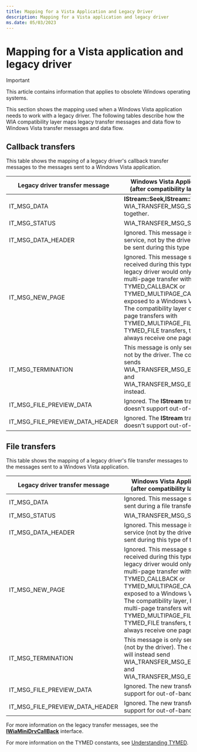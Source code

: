 ```yaml
---
title: Mapping for a Vista Application and Legacy Driver
description: Mapping for a Vista application and legacy driver
ms.date: 05/03/2023
---
```


# Mapping for a Vista application and legacy driver

> [!IMPORTANT]
> This article contains information that applies to obsolete Windows operating systems.

This section shows the mapping used when a Windows Vista application needs to work with a legacy driver. The following tables describe how the WIA compatibility layer maps legacy transfer messages and data flow to Windows Vista transfer messages and data flow.

## Callback transfers

This table shows the mapping of a legacy driver's callback transfer messages to the messages sent to a Windows Vista application.

| Legacy driver transfer message | Windows Vista Application message (after compatibility layer conversion) |
|--|--|
| IT_MSG_DATA | **IStream::Seek,IStream::Write**, and WIA_TRANSFER_MSG_STATUS all ORed together. |
| IT_MSG_STATUS | WIA_TRANSFER_MSG_STATUS |
| IT_MSG_DATA_HEADER | Ignored. This message is only sent by the service, not by the driver, and will never be sent during this type of transfer. |
| IT_MSG_NEW_PAGE | Ignored. This message should never be received during this type of transfer. A legacy driver would only send this during a multi-page transfer with TYMED_CALLBACK or TYMED_MULTIPAGE_CALLBACK that's not exposed to a Windows Vista application. The compatibility layer only does multi-page transfers with TYMED_MULTIPAGE_FILE. For TYMED_FILE transfers, the application will always receive one page at a time. |
| IT_MSG_TERMINATION | This message is only sent by the service, not by the driver. The compatibility layer sends WIA_TRANSFER_MSG_END_OF_STREAM and WIA_TRANSFER_MSG_END_OF_TRANSFER instead. |
| IT_MSG_FILE_PREVIEW_DATA | Ignored. The **IStream** transfer model doesn't support out-of-band data. |
| IT_MSG_FILE_PREVIEW_DATA_HEADER | Ignored. The **IStream** transfer model doesn't support out-of-band data. |

## File transfers

This table shows the mapping of a legacy driver's file transfer messages to the messages sent to a Windows Vista application.

| Legacy driver transfer message | Windows Vista Application message (after compatibility layer conversion) |
|--|--|
| IT_MSG_DATA | Ignored. This message should never be sent during a file transfer. |  
| IT_MSG_STATUS | WIA_TRANSFER_MSG_STATUS |  
| IT_MSG_DATA_HEADER | Ignored. This message is only sent by the service (not by the driver) and will never be sent during this type of transfer. |  
| IT_MSG_NEW_PAGE | Ignored. This message should never be received during this type of transfer. A legacy driver would only send this during a multi-page transfer with TYMED_CALLBACK or TYMED_MULTIPAGE_CALLBACK that's not exposed to a Windows Vista application. The compatibility layer, however, only does multi-page transfers with TYMED_MULTIPAGE_FILE. For TYMED_FILE transfers, the driver will always receive one page at a time. |  
| IT_MSG_TERMINATION | This message is only sent by the service (not by the driver). The compatibility layer will instead send WIA_TRANSFER_MSG_END_OF_STREAM and WIA_TRANSFER_MSG_END_OF_TRANSFER. |  
| IT_MSG_FILE_PREVIEW_DATA | Ignored. The new transfer model doesn't support for out-of-band data. |  
| IT_MSG_FILE_PREVIEW_DATA_HEADER | Ignored. The new transfer model doesn't support for out-of-band data. |  

For more information on the legacy transfer messages, see the [**IWiaMiniDrvCallBack**](/windows-hardware/drivers/ddi/wiamindr_lh/nn-wiamindr_lh-iwiaminidrvcallback) interface.

For more information on the TYMED constants, see [Understanding TYMED](understanding-tymed.md).
